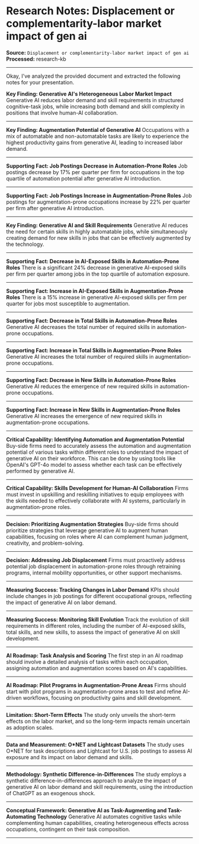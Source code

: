 # Research Notes: Displacement or complementarity-labor market impact of gen ai

**Source:** `Displacement or complementarity-labor market impact of gen ai`  
**Processed:** research-kb

---

Okay, I've analyzed the provided document and extracted the following notes for your presentation.

**Key Finding: Generative AI's Heterogeneous Labor Market Impact**
Generative AI reduces labor demand and skill requirements in structured cognitive-task jobs, while increasing both demand and skill complexity in positions that involve human-AI collaboration.

---

**Key Finding: Augmentation Potential of Generative AI**
Occupations with a mix of automatable and non-automatable tasks are likely to experience the highest productivity gains from generative AI, leading to increased labor demand.

---

**Supporting Fact: Job Postings Decrease in Automation-Prone Roles**
Job postings decrease by 17% per quarter per firm for occupations in the top quartile of automation potential after generative AI introduction.

---

**Supporting Fact: Job Postings Increase in Augmentation-Prone Roles**
Job postings for augmentation-prone occupations increase by 22% per quarter per firm after generative AI introduction.

---

**Key Finding: Generative AI and Skill Requirements**
Generative AI reduces the need for certain skills in highly automatable jobs, while simultaneously creating demand for new skills in jobs that can be effectively augmented by the technology.

---

**Supporting Fact: Decrease in AI-Exposed Skills in Automation-Prone Roles**
There is a significant 24% decrease in generative AI-exposed skills per firm per quarter among jobs in the top quartile of automation exposure.

---

**Supporting Fact: Increase in AI-Exposed Skills in Augmentation-Prone Roles**
There is a 15% increase in generative AI-exposed skills per firm per quarter for jobs most susceptible to augmentation.

---

**Supporting Fact: Decrease in Total Skills in Automation-Prone Roles**
Generative AI decreases the total number of required skills in automation-prone occupations.

---

**Supporting Fact: Increase in Total Skills in Augmentation-Prone Roles**
Generative AI increases the total number of required skills in augmentation-prone occupations.

---

**Supporting Fact: Decrease in New Skills in Automation-Prone Roles**
Generative AI reduces the emergence of new required skills in automation-prone occupations.

---

**Supporting Fact: Increase in New Skills in Augmentation-Prone Roles**
Generative AI increases the emergence of new required skills in augmentation-prone occupations.

---

**Critical Capability: Identifying Automation and Augmentation Potential**
Buy-side firms need to accurately assess the automation and augmentation potential of various tasks within different roles to understand the impact of generative AI on their workforce. This can be done by using tools like OpenAI's GPT-4o model to assess whether each task can be effectively performed by generative AI.

---

**Critical Capability: Skills Development for Human-AI Collaboration**
Firms must invest in upskilling and reskilling initiatives to equip employees with the skills needed to effectively collaborate with AI systems, particularly in augmentation-prone roles.

---

**Decision: Prioritizing Augmentation Strategies**
Buy-side firms should prioritize strategies that leverage generative AI to augment human capabilities, focusing on roles where AI can complement human judgment, creativity, and problem-solving.

---

**Decision: Addressing Job Displacement**
Firms must proactively address potential job displacement in automation-prone roles through retraining programs, internal mobility opportunities, or other support mechanisms.

---

**Measuring Success: Tracking Changes in Labor Demand**
KPIs should include changes in job postings for different occupational groups, reflecting the impact of generative AI on labor demand.

---

**Measuring Success: Monitoring Skill Evolution**
Track the evolution of skill requirements in different roles, including the number of AI-exposed skills, total skills, and new skills, to assess the impact of generative AI on skill development.

---

**AI Roadmap: Task Analysis and Scoring**
The first step in an AI roadmap should involve a detailed analysis of tasks within each occupation, assigning automation and augmentation scores based on AI's capabilities.

---

**AI Roadmap: Pilot Programs in Augmentation-Prone Areas**
Firms should start with pilot programs in augmentation-prone areas to test and refine AI-driven workflows, focusing on productivity gains and skill development.

---

**Limitation: Short-Term Effects**
The study only unveils the short-term effects on the labor market, and so the long-term impacts remain uncertain as adoption scales.

---

**Data and Measurement: O*NET and Lightcast Datasets**
The study uses O*NET for task descriptions and Lightcast for U.S. job postings to assess AI exposure and its impact on labor demand and skills.

---

**Methodology: Synthetic Difference-in-Differences**
The study employs a synthetic difference-in-differences approach to analyze the impact of generative AI on labor demand and skill requirements, using the introduction of ChatGPT as an exogenous shock.

---

**Conceptual Framework: Generative AI as Task-Augmenting and Task-Automating Technology**
Generative AI automates cognitive tasks while complementing human capabilities, creating heterogeneous effects across occupations, contingent on their task composition.

---